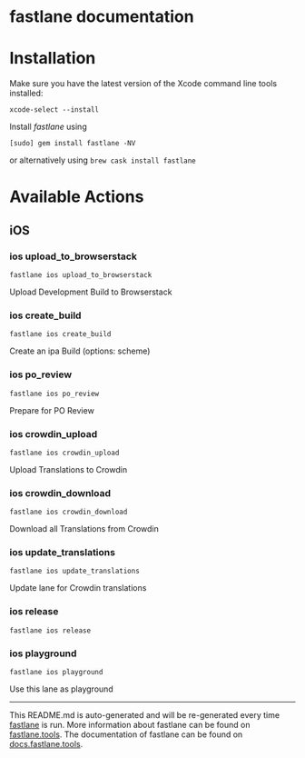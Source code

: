 fastlane documentation
================
# Installation

Make sure you have the latest version of the Xcode command line tools installed:

```
xcode-select --install
```

Install _fastlane_ using
```
[sudo] gem install fastlane -NV
```
or alternatively using `brew cask install fastlane`

# Available Actions
## iOS
### ios upload_to_browserstack
```
fastlane ios upload_to_browserstack
```
Upload Development Build to Browserstack
### ios create_build
```
fastlane ios create_build
```
Create an ipa Build (options: scheme)
### ios po_review
```
fastlane ios po_review
```
Prepare for PO Review
### ios crowdin_upload
```
fastlane ios crowdin_upload
```
Upload Translations to Crowdin
### ios crowdin_download
```
fastlane ios crowdin_download
```
Download all Translations from Crowdin
### ios update_translations
```
fastlane ios update_translations
```
Update lane for Crowdin translations
### ios release
```
fastlane ios release
```

### ios playground
```
fastlane ios playground
```
Use this lane as playground

----

This README.md is auto-generated and will be re-generated every time [fastlane](https://fastlane.tools) is run.
More information about fastlane can be found on [fastlane.tools](https://fastlane.tools).
The documentation of fastlane can be found on [docs.fastlane.tools](https://docs.fastlane.tools).
